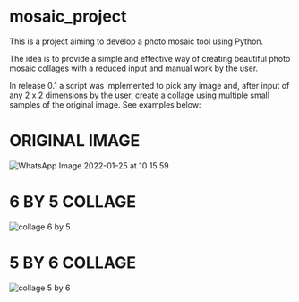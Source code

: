 # mosaic_project
This is a project aiming to develop a photo mosaic tool using Python.

The idea is to provide a simple and effective way of creating beautiful photo mosaic collages with a reduced input and manual work by the user.

In release 0.1 a script was implemented to pick any image and, after input of any 2 x 2 dimensions by the user, create a collage using multiple small samples of the original image. See examples below:

# ORIGINAL IMAGE

![WhatsApp Image 2022-01-25 at 10 15 59](https://user-images.githubusercontent.com/32250857/152005955-77550769-55b5-4c26-9a63-8826f4772091.jpeg)

# 6 BY 5 COLLAGE
![collage 6 by 5](https://user-images.githubusercontent.com/32250857/152007201-9089d529-d6c1-4ea7-9220-c23e4591ddee.jpg)

# 5 BY 6 COLLAGE
![collage 5 by 6](https://user-images.githubusercontent.com/32250857/152007204-4d8608fa-0596-4bfe-90b0-8d8310ac4984.jpg)
